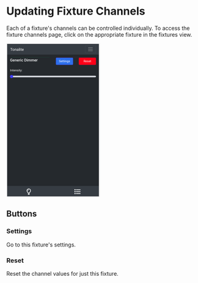 # Updating Fixture Channels

Each of a fixture's channels can be controlled individually. To access the fixture channels page, click on the appropriate fixture in the fixtures view.

![Fixture channels UI page](../../images/fixture_channels.png)

## Buttons

### Settings

Go to this fixture's settings.

### Reset

Reset the channel values for just this fixture.

